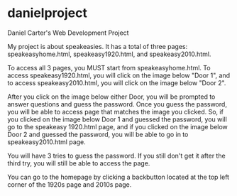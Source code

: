 # danielproject
Daniel Carter's Web Development Project

My project is about speakeasies. It has a total of three pages: speakeasyhome.html, speakeasy1920.html, and speakeasy2010.html. 

To access all 3 pages, you MUST start from speakeasyhome.html. To access speakeasy1920.html, you will click on the image below "Door 1", and to access speakeasy2010.html, you will click on the image below "Door 2".

After you click on the image below either Door, you will be prompted to answer questions and guess the password. Once you guess the password, you will be able to access page that matches the image you clicked. So, if you clicked on the image below Door 1 and guessed the password, you will go to the speakeasy 1920.html page, and if you clicked on the image below Door 2 and guessed the password, you will be able to go in to speakeasy2010.html page.

You will have 3 tries to guess the password. If you still don't get it after the third try, you will still be able to access the page.

You can go to the homepage by clicking a backbutton located at the top left corner of the 1920s page and 2010s page. 

